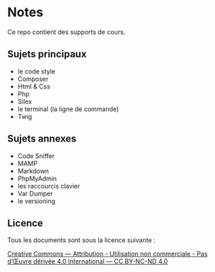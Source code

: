 # Notes

Ce repo contient des supports de cours.

## Sujets principaux

- le code style
- Composer
- Html & Css
- Php
- Silex
- le terminal (la ligne de commande)
- Twig

## Sujets annexes

- Code Sniffer
- MAMP
- Markdown
- PhpMyAdmin
- les raccourcis clavier
- Var Dumper
- le versioning

## Licence

Tous les documents sont sous la licence suivante :

[Creative Commons — Attribution - Utilisation non commerciale - Pas d’Œuvre dérivée 4.0 International — CC BY-NC-ND 4.0](https://creativecommons.org/licenses/by-nc-nd/4.0/fr/legalcode)
